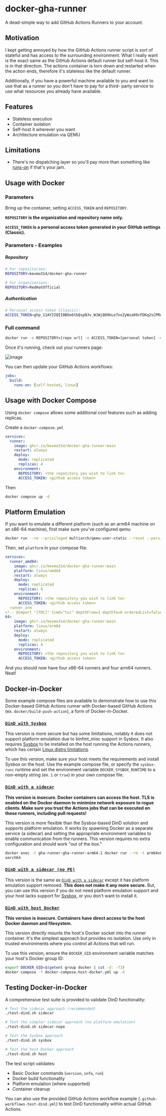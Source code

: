 # docker-gha-runner

A dead-simple way to add GitHub Actions Runners to your account.

## Motivation

I kept getting annoyed by how the GitHub Actions runner script is sort of stateful and has access to the surrounding environment.
What I really want is the exact same as the GitHub Actions default runner but self-host it. This is in that direction. The actions
container is torn down and restarted when the action ends, therefore it's stateless like the default runner.

Additionally, if you have a powerful machine available to you and want to use that as a runner so you don't have to pay for a third-
party service to use what resources you already have available.

## Features

* Stateless execution
* Container isolation
* Self-host it wherever you want
* Architecture emulation via QEMU

## Limitations

* There's no dispatching layer so you'll pay more than something like [runs-on](https://runs-on.com/) if that's your jam.

## Usage with Docker

### Parameters
Bring up the container, setting `ACCESS_TOKEN` and `REPOSITORY`.

**`REPOSITORY` is the organization and repository name only.** <br>

**`ACCESS_TOKEN` is a personal access token generated in your GitHub settings (Classic).** <br>

### Parameters - Examples

##### Repository

```sh
# For repositories:
REPOSITORY=kevmo314/docker-gha-runner
```

```sh
# For organizations:
REPOSITORY=RedHatOfficial
```

##### Authentication

```sh
# Personal access token (Classic):
ACCESS_TOKEN=ghp_11AY2IQII0BOo6tbQspNJv_WJWjQ09kLe7nxZyWza09cFDKq2sCPRuibdPR5o1VGxXLCLT3ES4ETwYxwLG
```

### Full command

```sh
docker run -e REPOSITORY=[repo url] -e ACCESS_TOKEN=[personal token] -d --restart always ghcr.io/kevmo314/docker-gha-runner:main
```

Once it's running, check out your runners page:

![image](https://github.com/user-attachments/assets/1f2ee5a3-03e3-4bcb-9905-09a5cb2b1024)

You can then update your GitHub Actions workflows:

```yaml
jobs:
  build:
    runs-on: [self-hosted, linux]
```

## Usage with Docker Compose

Using `docker compose` allows some additional cool features such as adding replicas.

Create a `docker-compose.yml`

```yaml
services:
  runner:
    image: ghcr.io/kevmo314/docker-gha-runner:main
    restart: always
    deploy:
      mode: replicated
      replicas: 4
    environment:
      REPOSITORY: <the repository you wish to link to>
      ACCESS_TOKEN: <github access token>
```

Then

```sh
docker compose up -d
```

## Platform Emulation

If you want to emulate a different platform (such as an arm64 machine on an x86-64 machine), first make sure
you've configured qemu

```sh
docker run --rm --privileged multiarch/qemu-user-static --reset --persistent yes --credential yes
```

Then, set `platform` in your compose file:

```yaml
services:
  runner_amd64:
    image: ghcr.io/kevmo314/docker-gha-runner:main
    platform: linux/amd64
    restart: always
    deploy:
      mode: replicated
      replicas: 4
    environment:
      REPOSITORY: <the repository you wish to link to>
      ACCESS_TOKEN: <github access token>
  runner_arm
<!-- @import "[TOC]" {cmd="toc" depthFrom=1 depthTo=6 orderedList=false} -->
64:
    image: ghcr.io/kevmo314/docker-gha-runner:main
    platform: linux/arm64
    restart: always
    deploy:
      mode: replicated
      replicas: 4
    environment:
      REPOSITORY: <the repository you wish to link to>
      ACCESS_TOKEN: <github access token>
```

And you should now have four x86-64 runners and four arm64 runners. Neat!

## Docker-in-Docker

Some example compose files are available to demonstrate how to use this Docker-based GitHub Actions runner
with Docker-based GitHub Actions (ex. `docker/build-push-action`), a form of Docker-in-Docker.

### [`DinD with Sysbox`](docker-compose.sysbox-dind.yml)

This version is more secure but has some limitations, notably it does not support platform emulation due to
binfmt_misc support in Sysbox. It also requires [Sysbox](https://github.com/nestybox/sysbox) to be
installed on the host running the Actions runners, which has certain [Linux distro limitations](https://github.com/nestybox/sysbox/blob/master/docs/distro-compat.md).

To use this version, make sure your host meets the requirements and install Sysbox on the host. Use the example
compose file, or specify the `sysbox-runc` runtime and set the environment variable `DOCKER_SYSBOX_RUNTIME` to
a non-empty string (ex. `1` or `true`) in your own compose file.

### [`DinD with a sidecar`](docker-compose.sidecar-dind.yml)

**This version is insecure. Docker containers can access the host. TLS is enabled on the Docker daemon to
minimize network exposure to rogue clients. Make sure you trust the Actions jobs that can be executed on
these runners, including pull requests!**

This version is more flexible than the Sysbox-based DinD solution and supports platform emulation. It works
by spawning Docker as a separate service (a sidecar) and setting the appropriate environment variables to enable
communication from the runners. This version requires no extra configuration and should work "out of the box."

```sh
docker exec -t gha-runner-gha-runner-arm64-1 docker run --rm -t arm64v8/ubuntu uname -m
aarch64
```

### [`DinD with a sidecar (no PE)`](docker-compose.sidecar-dind-nope.yml)

This version is the same as [`DinD with a sidecar`](#dind-with-a-sidecar) except it has platform
emulation support removed. **This does not make it any more secure.** But, you can use this version if you do not
need platform emulation support and your host lacks support for [Sysbox](https://github.com/nestybox/sysbox),
or you don't want to install it.

### [`DinD with host Docker`](docker-compose.host-docker.yml)

**This version is insecure. Containers have direct access to the host Docker daemon and filesystem.**

This version directly mounts the host's Docker socket into the runner container. It's the simplest approach
but provides no isolation. Use only in trusted environments where you control all Actions that will run.

To use this version, ensure the `DOCKER_GID` environment variable matches your host's Docker group ID:
```sh
export DOCKER_GID=$(getent group docker | cut -d: -f3)
docker compose -f docker-compose.host-docker.yml up -d
```

## Testing Docker-in-Docker

A comprehensive test suite is provided to validate DinD functionality:

```sh
# Test the sidecar approach (recommended)
./test-dind.sh sidecar

# Test the simpler sidecar approach (no platform emulation)
./test-dind.sh sidecar-nope

# Test the Sysbox approach
./test-dind.sh sysbox

# Test the host Docker approach
./test-dind.sh host
```

The test script validates:
- Basic Docker commands (`version`, `info`, `run`)
- Docker build functionality
- Platform emulation (where supported)
- Container cleanup

You can also use the provided GitHub Actions workflow example (`.github-workflows-test-dind.yml`) to test
DinD functionality within actual GitHub Actions.